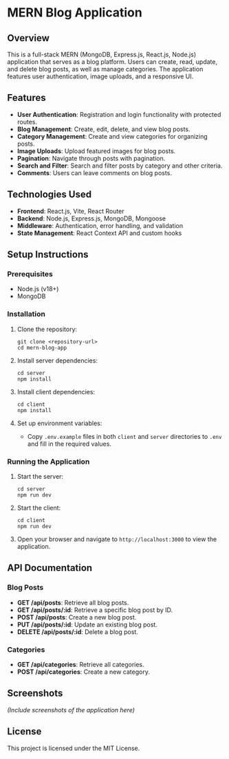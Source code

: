 # MERN Blog Application

## Overview
This is a full-stack MERN (MongoDB, Express.js, React.js, Node.js) application that serves as a blog platform. Users can create, read, update, and delete blog posts, as well as manage categories. The application features user authentication, image uploads, and a responsive UI.

## Features
- **User Authentication**: Registration and login functionality with protected routes.
- **Blog Management**: Create, edit, delete, and view blog posts.
- **Category Management**: Create and view categories for organizing posts.
- **Image Uploads**: Upload featured images for blog posts.
- **Pagination**: Navigate through posts with pagination.
- **Search and Filter**: Search and filter posts by category and other criteria.
- **Comments**: Users can leave comments on blog posts.

## Technologies Used
- **Frontend**: React.js, Vite, React Router
- **Backend**: Node.js, Express.js, MongoDB, Mongoose
- **Middleware**: Authentication, error handling, and validation
- **State Management**: React Context API and custom hooks

## Setup Instructions

### Prerequisites
- Node.js (v18+)
- MongoDB

### Installation
1. Clone the repository:
   ```
   git clone <repository-url>
   cd mern-blog-app
   ```

2. Install server dependencies:
   ```
   cd server
   npm install
   ```

3. Install client dependencies:
   ```
   cd client
   npm install
   ```

4. Set up environment variables:
   - Copy `.env.example` files in both `client` and `server` directories to `.env` and fill in the required values.

### Running the Application
1. Start the server:
   ```
   cd server
   npm run dev
   ```

2. Start the client:
   ```
   cd client
   npm run dev
   ```

3. Open your browser and navigate to `http://localhost:3000` to view the application.

## API Documentation
### Blog Posts
- **GET /api/posts**: Retrieve all blog posts.
- **GET /api/posts/:id**: Retrieve a specific blog post by ID.
- **POST /api/posts**: Create a new blog post.
- **PUT /api/posts/:id**: Update an existing blog post.
- **DELETE /api/posts/:id**: Delete a blog post.

### Categories
- **GET /api/categories**: Retrieve all categories.
- **POST /api/categories**: Create a new category.

## Screenshots
*(Include screenshots of the application here)*

## License
This project is licensed under the MIT License.